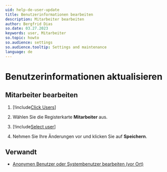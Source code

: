 ```yaml
---
uid: help-de-user-update
title: Benutzerinformationen bearbeiten
description: Mitarbeiter bearbeiten
author: Bergfrid Dias
so.date: 03.27.2023
keywords: user, Mitarbeiter
so.topic: howto
so.audience: settings
so.audience.tooltip: Settings and maintenance
language: de
---
```


# Benutzerinformationen aktualisieren

## Mitarbeiter bearbeiten

1. [!include[Click Users](includes/goto-users.md)]

2. Wählen Sie die Registerkarte **Mitarbeiter** aus.

3. [!include[Select user](includes/select-user.md)]

4. Nehmen Sie Ihre Änderungen vor und klicken Sie auf **Speichern**.

## Verwandt

* [Anonymen Benutzer oder Systembenutzer bearbeiten (vor Ort)][1]

<!-- Referenced links -->
[1]: other-users.md

<!-- Referenced images -->
